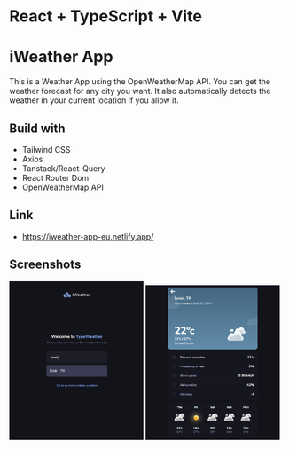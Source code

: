 # React + TypeScript + Vite

# iWeather App

This is a Weather App using the OpenWeatherMap API. You can get the weather forecast for any city you want. It also automatically detects the weather in your current location if you allow it.

## Build with

- Tailwind CSS
- Axios
- Tanstack/React-Query 
- React Router Dom
- OpenWeatherMap API

## Link
- https://iweather-app-eu.netlify.app/

## Screenshots

<img src="src/assets/ss/iWeather-home.png" alt="home" style="zoom: 100%; width:48%"  />
<img src="src/assets/ss/iWeather-details.png" alt="details" style="zoom: 100%; width:48%" />

